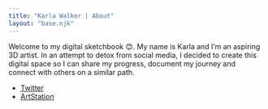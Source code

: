 ```yaml
---
title: "Karla Walker | About"
layout: "base.njk"
---
```


<div class="intro">
  <p>
    Welcome to my digital sketchbook 😊. My name is Karla and I’m an aspiring 3D artist. In an attempt to detox from social media, I decided to create this digital space so I can share my progress, document my journey and connect with others on a similar path.   
  </p>
  <div class="sm-links">
    <ul>
      <li><a href="">Twitter</a></li>
      <li><a href="">ArtStation</a></li>
  </div>
</div>
